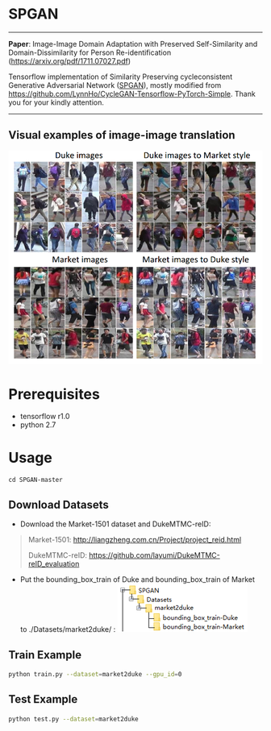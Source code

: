 
# SPGAN

----------


**Paper**: Image-Image Domain Adaptation with Preserved Self-Similarity and Domain-Dissimilarity for Person Re-identification (https://arxiv.org/pdf/1711.07027.pdf)

Tensorflow implementation of Similarity Preserving cycleconsistent Generative Adversarial Network ([SPGAN](https://arxiv.org/pdf/1711.07027.pdf)), mostly modified from https://github.com/LynnHo/CycleGAN-Tensorflow-PyTorch-Simple. Thank you for your kindly attention.

----------

## Visual examples of image-image translation
![](./pics/fig1.PNG)

# Prerequisites
- tensorflow r1.0
- python 2.7

# Usage
```
cd SPGAN-master
```

## Download Datasets
- Download the Market-1501 dataset and DukeMTMC-reID:

> Market-1501:  http://liangzheng.com.cn/Project/project_reid.html 
> 
> DukeMTMC-reID: https://github.com/layumi/DukeMTMC-reID_evaluation

- Put the bounding_box_train of Duke and bounding_box_train of Market to ./Datasets/market2duke/ :
![](./pics/fig2.PNG)
## Train Example
```bash
python train.py --dataset=market2duke --gpu_id=0
```

## Test Example
```bash
python test.py --dataset=market2duke
```

